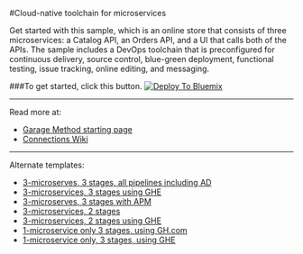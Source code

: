 #Cloud-native toolchain for microservices

Get started with this sample, which is an online store that consists of three microservices: a Catalog API, an Orders API, and a UI that calls both of the APIs. The sample includes a DevOps toolchain that is preconfigured for continuous delivery, source control, blue-green deployment, functional testing, issue tracking, online editing, and messaging. 

###To get started, click this button.
[![Deploy To Bluemix](https://bluemix.net/deploy/button.png)](https://daily-console.stage1.ng.bluemix.net/develop/setup/deploy/?repository=https%3A//github.com/skaegi/toolchain-demo.git)

---
Read more at:
* [Garage Method starting page](https://www.ibm.com/devops/method/toolchains/microservices_toolchain)
* [Connections Wiki](https://w3-connections.ibm.com/wikis/home?lang=en-us#!/wiki/W4e7425c664ea_4859_93fb_660b3ab8388b/page/February%20Scenarios%20%28InterConnect%20DEMO%29)


---

Alternate templates:
* [3-microserves, 3 stages, all pipelines including AD](https://daily-console.stage1.ng.bluemix.net/develop/setup/deploy/?repository=https%3A//github.com/hmagph/otc-online-store-standard-full)
* [3-microservices, 3 stages using GHE](https://daily-console.stage1.ng.bluemix.net/develop/setup/deploy/?repository=https%3A//github.com/hmagph/otc-onlinestore-standard-ghe)
* [3-microserves, 3 stages with APM](https://daily-console.stage1.ng.bluemix.net/develop/setup/deploy/?repository=https%3A//github.com/hmagph/otc-onlinestore-apm)
* [3-microservices, 2 stages](https://daily-console.stage1.ng.bluemix.net/develop/setup/deploy/?repository=https%3A//github.com/hmagph/otc-onlinestore-standard-2-stages)
* [3-microservices, 2 stages using GHE](https://daily-console.stage1.ng.bluemix.net/develop/setup/deploy/?repository=https%3A//github.com/hmagph/otc-onlinestore-standard-2-stages)
* [1-microservice only 3 stages, using GH.com](https://daily-console.stage1.ng.bluemix.net/develop/setup/deploy/?repository=https%3A//github.com/hmagph/otc-one-micro-standard)
* [1-microservice only, 3 stages, using GHE](https://daily-console.stage1.ng.bluemix.net/develop/setup/deploy/?repository=https%3A//github.com/hmagph/otc-one-micro-standard-ghe)
